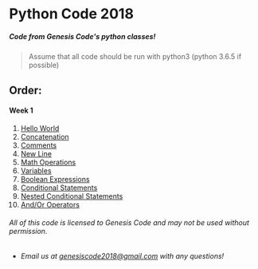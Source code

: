 # Python Code 2018

##### Code from Genesis Code's python classes!

> Assume that all code should be run with python3 (python 3.6.5 if possible)

## Order:

#### Week 1
1. [Hello World](HelloWorld.py)
2. [Concatenation](Concatenation.py)
3. [Comments](Comments.py)
4. [New Line](NewLine.py)
5. [Math Operations](MathOperations.py)
6. [Variables](Variables.py)
7. [Boolean Expressions](BooleanExpressions.py)
8. [Conditional Statements](ConditionalStatements.py)
9. [Nested Conditional Statements](NestedConditionalStatements.py)
10. [And/Or Operators](AndOr.py) 

###### All of this code is licensed to Genesis Code and may not be used without permission. 

* ###### Email us at genesiscode2018@gmail.com with any questions!
